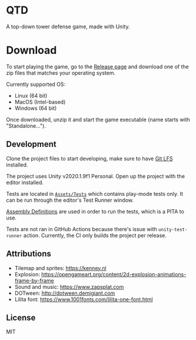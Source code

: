 # QTD

A top-down tower defense game, made with Unity.

# Download

To start playing the game, go to the [Release page](https://github.com/bluwy/QTD/releases) and download one of the zip files that matches your operating system.

Currently supported OS:

- Linux (64 bit)
- MacOS (Intel-based)
- Windows (64 bit)

Once downloaded, unzip it and start the game executable (name starts with "Standalone...").

## Development

Clone the project files to start developing, make sure to have [Git LFS](https://git-lfs.github.com/) installed.

The project uses Unity v2020.1.9f1 Personal. Open up the project with the editor installed.

Tests are located in [`Assets/Tests`](./Assets/Tests) which contains play-mode tests only. It can be run through the editor's Test Runner window.

[Assembly Definitions](https://docs.unity3d.com/Manual/ScriptCompilationAssemblyDefinitionFiles.html) are used in order to run the tests, which is a PITA to use.

Tests are not ran in GitHub Actions because there's issue with `unity-test-runner` action. Currently, the CI only builds the project per release.

## Attributions

- Tilemap and sprites: https://kenney.nl
- Explosion: https://opengameart.org/content/2d-explosion-animations-frame-by-frame
- Sound and music: https://www.zapsplat.com
- DOTween: http://dotween.demigiant.com
- Lilita font: https://www.1001fonts.com/lilita-one-font.html

## License

MIT
